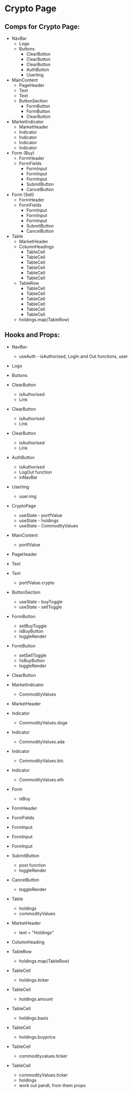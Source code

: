 # Crypto Page

## Comps for Crypto Page:

- NavBar
  - Logo
  - Buttons
    - ClearButton
    - ClearButton
    - ClearButton
    - AuthButton
    - UserImg
- MainContent
  - PageHeader
  - Text
  - Text
  - ButtonSection
    - FormButton
    - FormButton
    - ClearButton
- MarketIndicator
  - MarketHeader
  - Indicator
  - Indicator
  - Indicator
  - Indicator
- Form (Buy)
  - FormHeader
  - FormFields
    - FormInput
    - FormInput
    - FormInput
    - SubmitButton
    - CancelButton
- Form (Sell)
  - FormHeader
  - FormFields
    - FormInput
    - FormInput
    - FormInput
    - SubmitButton
    - CancelButton
- Table
  - MarketHeader
  - ColumnHeadings
    - TableCell
    - TableCell
    - TableCell
    - TableCell
    - TableCell
    - TableCell
  - TableRow
    - TableCell
    - TableCell
    - TableCell
    - TableCell
    - TableCell
    - TableCell
  - holdings.map(TableRow)

## Hooks and Props:

- NavBar:
  - useAuth - isAuthorised, LogIn and Out functions, user
- Logo
- Buttons
- ClearButton
  - isAuthorised
  - Link
- ClearButton
  - isAuthorised
  - Link
- ClearButton
  - isAuthorised
  - Link
- AuthButton
  - isAuthorised
  - LogOut function
  - inNavBar
- UserImg

  - user.img

- CryptoPage
  - useState - portfValue
  - useState - holdings
  - useState - CommodityValues
- MainContent
  - portfValue
- PageHeader
- Text
- Text
  - portfValue.crypto
- ButtonSection
  - useState - buyToggle
  - useState - sellToggle
- FormButton
  - setBuyToggle
  - isBuyButton
  - toggleRender
- FormButton
  - setSellToggle
  - !isBuyButton
  - toggleRender
- ClearButton
- MarketIndicator
  - CommodityValues
- MarketHeader
- Indicator
  - CommodityValues.doge
- Indicator
  - CommodityValues.ada
- Indicator
  - CommodityValues.btc
- Indicator
  - CommodityValues.eth
- Form
  - isBuy
- FormHeader
- FormFields
- FormInput
- FormInput
- FormInput
- SubmitButton
  - post function
  - toggleRender
- CancelButton
  - toggleRender
- Table
  - holdings
  - commodityValues
- MarketHeader
  - text = "Holdings"
- ColumnHeading
- TableRow
  - holdings.map(TableRow)
- TableCell
  - holdings.ticker
- TableCell
  - holdings.amount
- TableCell
  - holdings.basis
- TableCell
  - holdings.buyprice
- TableCell
  - commodityvalues.ticker
- TableCell
  - commodityValues.ticker
  - holdings
  - work out pandL from them props
